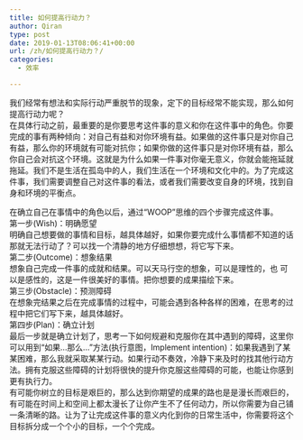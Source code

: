 ```yaml
---
title: 如何提高行动力？
author: Qiran
type: post
date: 2019-01-13T08:06:41+00:00
url: /zh/如何提高行动力？/
categories:
  - 效率

---
```

我们经常有想法和实际行动严重脱节的现象，定下的目标经常不能实现，那么如何提高行动力呢？  
在具体行动之前，最重要的是你要思考这件事的意义和你在这件事中的角色。你要完成的事有两种倾向：对自己有益和对你环境有益。如果做的这件事只是对你自己有益，那么你的环境就有可能对抗你；如果你做的这件事只是对你环境有益，那么你自己会对抗这个环境。这就是为什么如果一件事对你毫无意义，你就会能拖延就拖延。我们不是生活在孤岛中的人，我们生活在一个环境和文化中的。为了完成这件事，我们需要调整自己对这件事的看法，或者我们需要改变自身的环境，找到自身和环境的平衡点。

在确立自己在事情中的角色以后，通过“WOOP”思维的四个步骤完成这件事。  
第一步(Wish)：明确愿望  
明确自己想要做的事情和目标，越具体越好，如果你要完成什么事情都不知道的话那就无法行动了？可以找一个清静的地方仔细想想，将它写下来。  
第二步(Outcome)：想象结果  
想象自己完成一件事的成就和结果。可以天马行空的想象，可以是理性的，也 可以是感性的，这是一件很美好的事情。把你想要的成果描绘下来。  
第三步(Obstacle)：预测障碍  
在想象完结果之后在完成事情的过程中，可能会遇到各种各样的困难，在思考的过程中把它们写下来，越具体越好。  
第四步(Plan)：确立计划  
最后一步就是确立计划了，思考一下如何规避和克服你在其中遇到的障碍，这里你可以用到“如果&#8230;那么&#8230;”方法(执行意图，Implement intention)：如果我遇到了某某困难，那么我就采取某某行动。如果行动不奏效，冷静下来及时的找其他行动方法。拥有克服这些障碍的计划将很快的提升你克服这些障碍的可能，也能让你感到更有执行力。  
有可能你树立的目标是艰巨的，那么达到你期望的成果的路也是是漫长而艰巨的，有可能在时间上和空间上都太漫长了让你产生不了任何动力，所以你需要为自己铺一条清晰的路。让为了让完成这件事的意义内化到你的日常生活中，你需要将这个目标拆分成一个个小的目标，一个个完成。